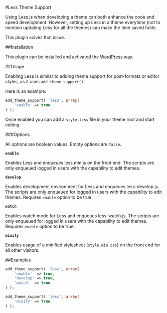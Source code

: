 #Less Theme Support

Using Less.js when developing a theme can both enhance the code and speed development. However, setting up Less in a theme everytime (not to mention updating Less for all the themes) can make the time saved futile.

This plugin solves that issue.

##Installation

This plugin can be installed and activated the [WordPress way](https://codex.wordpress.org/Managing_Plugins).

##Usage

Enabling Less is similar to adding theme support for post-formats or editor styles, as it uses `add_theme_support()`.

Here is an example:

```php
add_theme_support( 'less', array(
	'enable' => true
) );
```

Once enabled you can add a `style.less` file in your theme root and start editing.

###Options

All options are boolean values. Empty options are `false`.

__`enable`__

Enables Less and enqueues less.min.js on the front end. The scripts are only enqueued logged in users with the capability to edit themes.

__`develop`__

Enables development environment for Less and enqueues less-develop.js. The scripts are only enqueued for logged in users with the capability to edit themes. Requires `enable` option to be true.

__`watch`__

Enables watch mode for Less and enqueues less-watch.js. The scripts are only enqueued for logged in users with the capability to edit themes. Requires `enable` option to be true.

__`minify`__

Enables usage of a minified stylesheet (`style.min.css`) on the front end for all other visitors.

##Examples
```php
add_theme_support( 'less', array(
	'enable'  => true,
	'develop' => true,
	'watch'  => true
) );
```

```php
add_theme_support( 'less', array(
	'minify' => true
) );
```